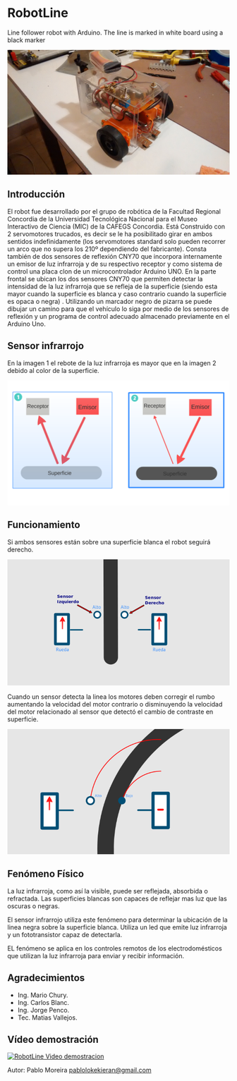 RobotLine
========

Line follower robot with Arduino. The line is marked in white board using a black marker


![Imagen][id]

Introducción
-------------

El robot fue desarrollado por el grupo de robótica de la Facultad Regional Concordia de la Universidad Tecnológica Nacional para el Museo Interactivo de Ciencia (MIC) de la CAFEGS Concordia. Está Construido con 2 servomotores trucados, es decir se le ha posibilitado girar en ambos sentidos indefinidamente (los servomotores standard solo pueden recorrer un arco que no supera los 210º dependiendo del fabricante).
Consta también de dos sensores de reflexión CNY70 que incorpora internamente un emisor de luz infrarroja y de su respectivo receptor y como sistema de control  una placa clon de un microcontrolador Arduino UNO.
En la parte frontal se ubican los dos  sensores CNY70 que permiten detectar la intensidad de la luz infrarroja que se refleja  de la superficie (siendo esta mayor  cuando la superficie es blanca y caso contrario cuando la superficie es  opaca o negra) . Utilizando un marcador negro de pizarra se puede dibujar un camino para que el vehículo lo siga por medio de los sensores de reflexión y un programa de control adecuado almacenado previamente en el Arduino Uno.


Sensor infrarrojo
-----------------

En la imagen 1 el rebote de la luz infrarroja es mayor que en la imagen 2 debido al color de la superficie. 

![Imagen][sen]

Funcionamiento
--------------
Si ambos sensores están sobre una superficie blanca el robot seguirá derecho.

![Imagen][seg]  

Cuando un sensor detecta la linea los motores deben corregir el rumbo aumentando la velocidad del motor contrario o disminuyendo la velocidad del motor relacionado al sensor que detectó el cambio de contraste en superficie.

![Imagen][dob]

Fenómeno Físico
---------------

La luz infrarroja, como así la visible, puede ser reflejada, absorbida o refractada. Las superficies blancas son capaces de reflejar mas luz que las oscuras o negras.

El sensor infrarrojo utiliza este fenómeno para determinar la ubicación de la linea negra sobre la superficie blanca. Utiliza un led que emite luz infrarroja y un fototransistor capaz de detectarla. 


EL fenómeno se aplica en los controles remotos de los electrodomésticos que utilizan la luz infrarroja para enviar y recibir información.


Agradecimientos
---------------
* Ing. Mario Chury.
* Ing. Carlos Blanc.
* Ing. Jorge Penco.
* Tec. Matias Vallejos.



Vídeo demostración
------------------
 
[![RobotLine Video demostracion](http://img.youtube.com/vi/SeZ32AWF-9Q/0.jpg)](http://www.youtube.com/watch?v=SeZ32AWF-9Q)

Autor: Pablo Moreira <pablolokekieran@gmail.com>

[sen]: https://raw.githubusercontent.com/pablomoreira/RoboLine/master/img/ex2.png "Sensor"
[seg]: https://raw.githubusercontent.com/pablomoreira/RoboLine/master/img/ex0.png "Seguir"
[dob]: https://raw.githubusercontent.com/pablomoreira/RoboLine/master/img/ex1.png "Doblar"
[id]: https://raw.githubusercontent.com/pablomoreira/RoboLine/master/img/roboline.jpg " "
